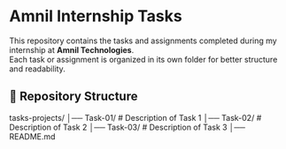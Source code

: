 #  Amnil Internship Tasks

This repository contains the tasks and assignments completed during my internship at **Amnil Technologies**.  
Each task or assignment is organized in its own folder for better structure and readability.  

## 📂 Repository Structure

tasks-projects/
│── Task-01/   # Description of Task 1
│── Task-02/   # Description of Task 2
│── Task-03/   # Description of Task 3
│── README.md


